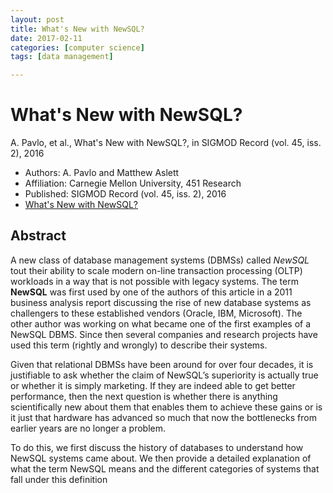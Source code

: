 ```yaml
---
layout: post
title: What's New with NewSQL?
date: 2017-02-11
categories: [computer science]
tags: [data management]

---
```



What's New with NewSQL?
===
A. Pavlo, et al., What's New with NewSQL?, in SIGMOD Record (vol. 45, iss. 2), 2016

* Authors: A. Pavlo and Matthew Aslett
* Affiliation: Carnegie Mellon University, 451 Research
* Published: SIGMOD Record (vol. 45, iss. 2), 2016
* [What's New with NewSQL?](http://15721.courses.cs.cmu.edu/spring2017/papers/01-intro/pavlo-newsql-sigmodrec2016.pdf)

## Abstract

A new class of database management systems (DBMSs) called *NewSQL* tout their ability to scale modern on-line transaction processing (OLTP) workloads in a way that is not possible with legacy systems. The term **NewSQL** was first used by one of the authors of this article in a 2011 business analysis report discussing the rise of new database systems as challengers to these established vendors (Oracle, IBM, Microsoft). The other author was working on what became one of the first examples of a NewSQL DBMS. Since then several companies and research projects have used this term (rightly and wrongly) to describe their systems.
Given that relational DBMSs have been around for over four decades, it is justifiable to ask whether the claim of NewSQL’s superiority is actually true or whether it is simply marketing. If they are indeed able to get better performance, then the next question is whether there is anything scientifically new about them that enables them to achieve these gains or is it just that hardware has advanced so much that now the bottlenecks from earlier years are no longer a problem.
To do this, we first discuss the history of databases to understand how NewSQL systems came about. We then provide a detailed explanation of what the term NewSQL means and the different categories of systems that fall under this definition